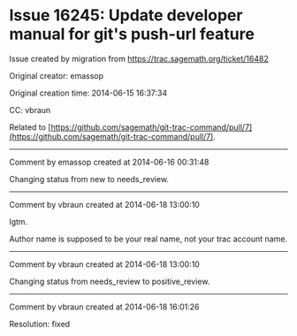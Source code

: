 # Issue 16245: Update developer manual for git's push-url feature

Issue created by migration from https://trac.sagemath.org/ticket/16482

Original creator: emassop

Original creation time: 2014-06-15 16:37:34

CC:  vbraun

Related to [https://github.com/sagemath/git-trac-command/pull/7](https://github.com/sagemath/git-trac-command/pull/7).


---

Comment by emassop created at 2014-06-16 00:31:48

Changing status from new to needs_review.


---

Comment by vbraun created at 2014-06-18 13:00:10

lgtm.

Author name is supposed to be your real name, not your trac account name.


---

Comment by vbraun created at 2014-06-18 13:00:10

Changing status from needs_review to positive_review.


---

Comment by vbraun created at 2014-06-18 16:01:26

Resolution: fixed
